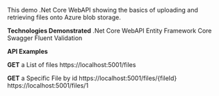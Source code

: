 This demo .Net Core WebAPI showing the basics of uploading and retrieving files onto Azure blob storage.

**Technologies Demonstrated**
.Net Core WebAPI
Entity Framework Core
Swagger
Fluent Validation

**API Examples**

**GET** a List of files
https://localhost:5001/files

**GET** a Specific File by id
https://localhost:5001/files/{fileId}
https://localhost:5001/files/1




